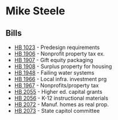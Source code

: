 # Mike Steele
## Bills
* [HB 1023](bill/2021-22/hb/1023/) - Predesign requirements
* [HB 1906](bill/2021-22/hb/1906/) - Nonprofit property tax ex.
* [HB 1907](bill/2021-22/hb/1907/) - Gift equity packaging
* [HB 1908](bill/2021-22/hb/1908/) - Surplus property for housing
* [HB 1948](bill/2021-22/hb/1948/) - Failing water systems
* [HB 1966](bill/2021-22/hb/1966/) - Local infra. investment prg
* [HB 1967](bill/2021-22/hb/1967/) - Nonprofits/property tax
* [HB 2055](bill/2021-22/hb/2055/) - Higher ed. capital grants
* [HB 2056](bill/2021-22/hb/2056/) - K-12 instructional materials
* [HB 2072](bill/2021-22/hb/2072/) - Manuf. homes as real prop.
* [HB 2073](bill/2021-22/hb/2073/) - State capitol committee
